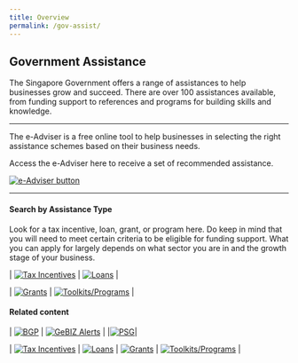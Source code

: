 ```yaml
---
title: Overview
permalink: /gov-assist/
---
```


## Government Assistance 

The Singapore Government offers a range of assistances to help businesses grow and succeed. There are over 100 assistances available, from funding support to references and programs for building skills and knowledge.

***

The e-Adviser is a free online tool to help businesses in selecting the right assistance schemes based on their business needs. 

Access the e-Adviser here to receive a set of recommended assistance.

[![e-Adviser button](/images/gov-assist/ga_cta_button.png)](https://ea-staging.l1t.molb.gov.sg/#/)

***

#### Search by Assistance Type

Look for a tax incentive, loan, grant, or program here. Do keep in mind that you will need to meet certain criteria to be eligible for funding support. What you can apply for largely depends on what sector you are in and the growth stage of your business.

| [![Tax Incentives](/images/gov-assist/taxIncentives.png)](/gov-assist/tax-incentives/) | [![Loans](/images/gov-assist/loans.png)](/gov-assist/loans/) |

| [![Grants](/images/gov-assist/grants.png)](/gov-assist/grants/) | [![Toolkits/Programs](/images/gov-assist/toolkits_programs.png)](/gov-assist/toolkits-programs/) |

#### Related content

| [![BGP](/images/gov-assist/bgp.png)](/business-grants-portal/) | [![GeBIZ Alerts](/images/gov-assist/gebiz.png)](/gebiz-alerts/) |
|[![PSG](/images/gov-assist/psg.png)](/psg/)|


| [![Tax Incentives](/images/gov-assist/taxIncentives.png)](/gov-assist/tax-incentives/) | [![Loans](/images/gov-assist/loans.png)](/gov-assist/loans/) | [![Grants](/images/gov-assist/grants.png)](/gov-assist/grants/) | [![Toolkits/Programs](/images/gov-assist/toolkits_programs.png)](/gov-assist/toolkits-programs/) |
